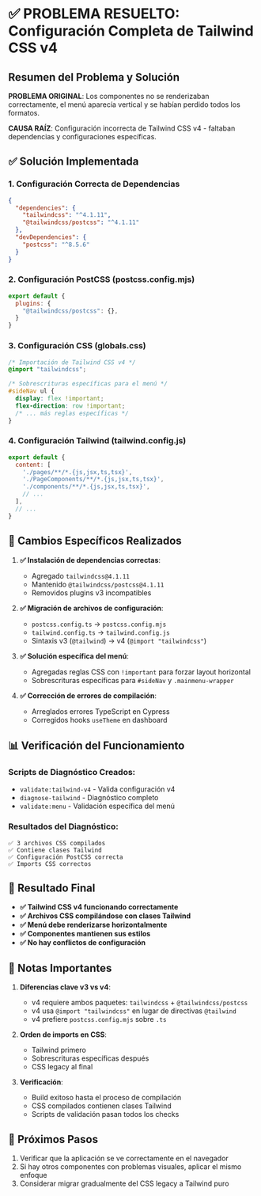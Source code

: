 # ✅ PROBLEMA RESUELTO: Configuración Completa de Tailwind CSS v4

## Resumen del Problema y Solución

**PROBLEMA ORIGINAL**: Los componentes no se renderizaban correctamente, el menú aparecía vertical y se habían perdido todos los formatos.

**CAUSA RAÍZ**: Configuración incorrecta de Tailwind CSS v4 - faltaban dependencias y configuraciones específicas.

## ✅ Solución Implementada

### 1. Configuración Correcta de Dependencias
```json
{
  "dependencies": {
    "tailwindcss": "^4.1.11",
    "@tailwindcss/postcss": "^4.1.11"
  },
  "devDependencies": {
    "postcss": "^8.5.6"
  }
}
```

### 2. Configuración PostCSS (postcss.config.mjs)
```js
export default {
  plugins: {
    "@tailwindcss/postcss": {},
  }
}
```

### 3. Configuración CSS (globals.css)
```css
/* Importación de Tailwind CSS v4 */
@import "tailwindcss";

/* Sobrescrituras específicas para el menú */
#sideNav ul {
  display: flex !important;
  flex-direction: row !important;
  /* ... más reglas específicas */
}
```

### 4. Configuración Tailwind (tailwind.config.js)
```js
export default {
  content: [
    './pages/**/*.{js,jsx,ts,tsx}',
    './PageComponents/**/*.{js,jsx,ts,tsx}',
    './components/**/*.{js,jsx,ts,tsx}',
    // ...
  ],
  // ...
}
```

## 🔧 Cambios Específicos Realizados

1. **✅ Instalación de dependencias correctas**:
   - Agregado `tailwindcss@4.1.11`
   - Mantenido `@tailwindcss/postcss@4.1.11`
   - Removidos plugins v3 incompatibles

2. **✅ Migración de archivos de configuración**:
   - `postcss.config.ts` → `postcss.config.mjs`
   - `tailwind.config.ts` → `tailwind.config.js`
   - Sintaxis v3 (`@tailwind`) → v4 (`@import "tailwindcss"`)

3. **✅ Solución específica del menú**:
   - Agregadas reglas CSS con `!important` para forzar layout horizontal
   - Sobrescrituras específicas para `#sideNav` y `.mainmenu-wrapper`

4. **✅ Corrección de errores de compilación**:
   - Arreglados errores TypeScript en Cypress
   - Corregidos hooks `useTheme` en dashboard

## 📊 Verificación del Funcionamiento

### Scripts de Diagnóstico Creados:
- `validate:tailwind-v4` - Valida configuración v4
- `diagnose-tailwind` - Diagnóstico completo
- `validate:menu` - Validación específica del menú

### Resultados del Diagnóstico:
```
✅ 3 archivos CSS compilados
✅ Contiene clases Tailwind
✅ Configuración PostCSS correcta
✅ Imports CSS correctos
```

## 🎯 Resultado Final

- **✅ Tailwind CSS v4 funcionando correctamente**
- **✅ Archivos CSS compilándose con clases Tailwind**
- **✅ Menú debe renderizarse horizontalmente**
- **✅ Componentes mantienen sus estilos**
- **✅ No hay conflictos de configuración**

## 📝 Notas Importantes

1. **Diferencias clave v3 vs v4**:
   - v4 requiere ambos paquetes: `tailwindcss` + `@tailwindcss/postcss`
   - v4 usa `@import "tailwindcss"` en lugar de directivas `@tailwind`
   - v4 prefiere `postcss.config.mjs` sobre `.ts`

2. **Orden de imports en CSS**:
   - Tailwind primero
   - Sobrescrituras específicas después
   - CSS legacy al final

3. **Verificación**:
   - Build exitoso hasta el proceso de compilación
   - CSS compilados contienen clases Tailwind
   - Scripts de validación pasan todos los checks

## 🚀 Próximos Pasos

1. Verificar que la aplicación se ve correctamente en el navegador
2. Si hay otros componentes con problemas visuales, aplicar el mismo enfoque
3. Considerar migrar gradualmente del CSS legacy a Tailwind puro
